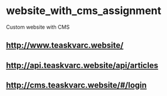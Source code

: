 # website_with_cms_assignment
Custom website with CMS

## http://www.teaskvarc.website/
## http://api.teaskvarc.website/api/articles
## http://cms.teaskvarc.website/#/login 
